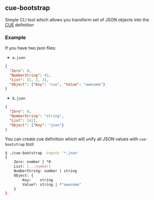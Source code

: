 ## cue-bootstrap

Simple CLI tool which allows you transform set of JSON objects into the [CUE](https://github.com/cue-lang/cue) definition

### Example

If you have two json files:

- `a.json`

```json
{
  "Zero": 0,
  "NumberString": 42,
  "List": [1, 2, 3],
  "Object": {"Key": "cue", "Value": "awesome"}
}
```

- `b.json`

```json
{
  "Zero": 0,
  "NumberString": "string",
  "List": [42],
  "Object": {"Key": "json"}
}
```

You can create cue definition which will unify all JSON values with `cue-bootstrap` tool:
```bash
$ ./cue-bootstrap -inputs '*.json'
{
	Zero: number | *0
	List: [...number]
	NumberString: number | string
	Object: {
		Key:    string
		Value?: string | *"awesome"
	}
} 
```
